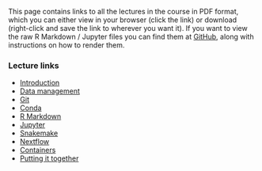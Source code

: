 This page contains links to all the lectures in the course in PDF format, which
you can either view in your browser (click the link) or download (right-click
and save the link to wherever you want it). If you want to view the raw R
Markdown / Jupyter files you can find them at [GitHub]({{config.extra.repo}}/tree/main/lectures),
along with instructions on how to render them.

### Lecture links

* [Introduction]({{config.extra.repo}}/blob/main/lectures/introduction/introduction.pdf)
* [Data management]({{config.extra.repo}}/blob/main/lectures/data-management/data-management.pdf)
* [Git]({{config.extra.repo}}/blob/main/lectures/git/git.pdf)
* [Conda]({{config.extra.repo}}/blob/main/lectures/conda/conda.pdf)
* [R Markdown]({{config.extra.repo}}/blob/main/lectures/rmarkdown/rmarkdown.pdf)
* [Jupyter](https://github.com/NBISweden/workshop-reproducible-research/blob/main/lectures/jupyter/jupyter.ipynb)
* [Snakemake]({{config.extra.repo}}/blob/main/lectures/snakemake/snakemake.pdf)
* [Nextflow]({{config.extra.repo}}/blob/main/lectures/nextflow/nextflow.pdf)
* [Containers]({{config.extra.repo}}/blob/main/lectures/containers/containers.pdf)
* [Putting it together]({{config.extra.repo}}/blob/main/lectures/putting-it-together/putting-it-together.pdf)
